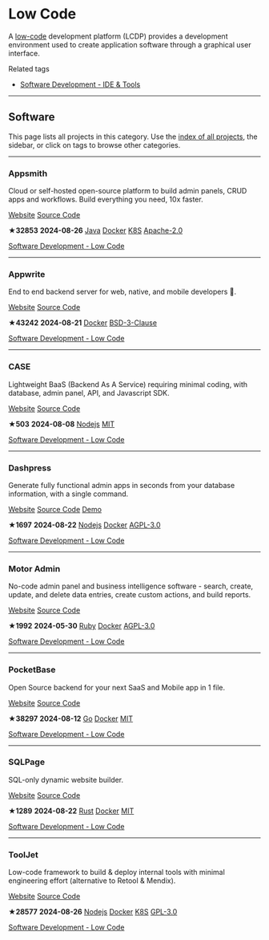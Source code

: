 # Low Code

A [low-code](https://en.wikipedia.org/wiki/Low-code_development_platform) development platform (LCDP) provides a development environment used to create application software through a graphical user interface.

Related tags

* [Software Development - IDE & Tools](https://awesome-selfhosted.net/tags/software-development---ide--tools.html)

---

## Software

This page lists all projects in this category. Use the [index of all projects](https://awesome-selfhosted.net/index.html), the sidebar, or click on  tags to browse other categories.

---

### Appsmith

Cloud or self-hosted open-source platform to build admin panels, CRUD apps and workflows. Build everything you need, 10x faster.

[ Website](https://www.appsmith.com/) [ Source Code](https://github.com/appsmithorg/appsmith)

**★32853**  **2024-08-26** [ Java](https://awesome-selfhosted.net/platforms/java.html) [ Docker](https://awesome-selfhosted.net/platforms/docker.html) [ K8S](https://awesome-selfhosted.net/platforms/k8s.html) [ Apache-2.0](https://awesome-selfhosted.net/index.html#list-of-licenses)

[ Software Development - Low Code](https://awesome-selfhosted.net/tags/software-development---low-code.html)

---

### Appwrite

End to end backend server for web, native, and mobile developers 🚀.

[ Website](https://appwrite.io/) [ Source Code](https://github.com/appwrite/appwrite)

**★43242**  **2024-08-21** [ Docker](https://awesome-selfhosted.net/platforms/docker.html) [ BSD-3-Clause](https://awesome-selfhosted.net/index.html#list-of-licenses)

[ Software Development - Low Code](https://awesome-selfhosted.net/tags/software-development---low-code.html)

---

### CASE

Lightweight BaaS (Backend As A Service) requiring minimal coding, with database, admin panel, API, and Javascript SDK.

[ Website](https://case.app/) [ Source Code](https://github.com/casejs/case)

**★503**  **2024-08-08** [ Nodejs](https://awesome-selfhosted.net/platforms/nodejs.html) [ MIT](https://awesome-selfhosted.net/index.html#list-of-licenses)

[ Software Development - Low Code](https://awesome-selfhosted.net/tags/software-development---low-code.html)

---

### Dashpress

Generate fully functional admin apps in seconds from your database information, with a single command.

[ Website](https://github.com/dashpresshq/dashpress) [ Source Code](https://github.com/dashpresshq/dashpress) [ Demo](https://demo.dashpress.io/auth)

**★1697**  **2024-08-22** [ Nodejs](https://awesome-selfhosted.net/platforms/nodejs.html) [ Docker](https://awesome-selfhosted.net/platforms/docker.html) [ AGPL-3.0](https://awesome-selfhosted.net/index.html#list-of-licenses)

[ Software Development - Low Code](https://awesome-selfhosted.net/tags/software-development---low-code.html)

---

### Motor Admin

No-code admin panel and business intelligence software - search, create, update, and delete data entries, create custom actions, and build reports.

[ Website](https://www.getmotoradmin.com/) [ Source Code](https://github.com/motor-admin/motor-admin)

**★1992**  **2024-05-30** [ Ruby](https://awesome-selfhosted.net/platforms/ruby.html) [ Docker](https://awesome-selfhosted.net/platforms/docker.html) [ AGPL-3.0](https://awesome-selfhosted.net/index.html#list-of-licenses)

[ Software Development - Low Code](https://awesome-selfhosted.net/tags/software-development---low-code.html)

---

### PocketBase

Open Source backend for your next SaaS and Mobile app in 1 file.

[ Website](https://pocketbase.io/) [ Source Code](https://github.com/pocketbase/pocketbase)

**★38297**  **2024-08-12** [ Go](https://awesome-selfhosted.net/platforms/go.html) [ Docker](https://awesome-selfhosted.net/platforms/docker.html) [ MIT](https://awesome-selfhosted.net/index.html#list-of-licenses)

[ Software Development - Low Code](https://awesome-selfhosted.net/tags/software-development---low-code.html)

---

### SQLPage

SQL-only dynamic website builder.

[ Website](https://sql.ophir.dev/) [ Source Code](https://github.com/lovasoa/SQLPage)

**★1289**  **2024-08-22** [ Rust](https://awesome-selfhosted.net/platforms/rust.html) [ Docker](https://awesome-selfhosted.net/platforms/docker.html) [ MIT](https://awesome-selfhosted.net/index.html#list-of-licenses)

[ Software Development - Low Code](https://awesome-selfhosted.net/tags/software-development---low-code.html)

---

### ToolJet

Low-code framework to build & deploy internal tools with minimal engineering effort (alternative to Retool & Mendix).

[ Website](https://tooljet.io/) [ Source Code](https://github.com/ToolJet/ToolJet)

**★28577**  **2024-08-26** [ Nodejs](https://awesome-selfhosted.net/platforms/nodejs.html) [ Docker](https://awesome-selfhosted.net/platforms/docker.html) [ K8S](https://awesome-selfhosted.net/platforms/k8s.html) [ GPL-3.0](https://awesome-selfhosted.net/index.html#list-of-licenses)

[ Software Development - Low Code](https://awesome-selfhosted.net/tags/software-development---low-code.html)
